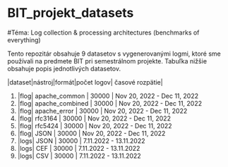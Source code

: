 # BIT_projekt_datasets

#Téma: Log collection & processing architectures (benchmarks of everything)


Tento repozitár obsahuje 9 datasetov s vygenerovanými logmi, ktoré sme používali na predmete BIT pri semestrálnom projekte. Tabuľka nižšie obsahuje popis jednotlivých datasetov.

|dataset|nástroj|formát|počet logov| časové rozpätie|
1.	|flog|	apache_common	| 30000 |	Nov 20, 2022 - Dec 11, 2022
2.	|flog|	apache_combined	| 30000 |	Nov 20, 2022 - Dec 11, 2022
3.	|flog|	apache_error	| 30000 |	Nov 20, 2022 - Dec 11, 2022
4.	|flog|	rfc3164	| 30000 |	Nov 20, 2022 - Dec 11, 2022
5.	|flog|	rfc5424	| 30000 |	Nov 20, 2022 - Dec 11, 2022
6.	|flog|	JSON	| 30000 |	Nov 20, 2022 - Dec 11, 2022
7.	|logs|	JSON	| 30000 |	7.11.2022 - 13.11.2022
8.	|logs|	CEF	| 30000 |	7.11.2022 - 13.11.2022
9.	|logs|	CSV	| 30000 |	7.11.2022 - 13.11.2022
